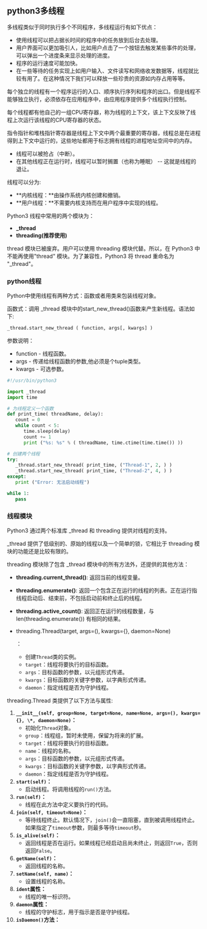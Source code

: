 ## python3多线程

多线程类似于同时执行多个不同程序，多线程运行有如下优点：

- 使用线程可以把占据长时间的程序中的任务放到后台去处理。
- 用户界面可以更加吸引人，比如用户点击了一个按钮去触发某些事件的处理，可以弹出一个进度条来显示处理的进度。
- 程序的运行速度可能加快。
- 在一些等待的任务实现上如用户输入、文件读写和网络收发数据等，线程就比较有用了。在这种情况下我们可以释放一些珍贵的资源如内存占用等等。

每个独立的线程有一个程序运行的入口、顺序执行序列和程序的出口。但是线程不能够独立执行，必须依存在应用程序中，由应用程序提供多个线程执行控制。

每个线程都有他自己的一组CPU寄存器，称为线程的上下文，该上下文反映了线程上次运行该线程的CPU寄存器的状态。

指令指针和堆栈指针寄存器是线程上下文中两个最重要的寄存器，线程总是在进程得到上下文中运行的，这些地址都用于标志拥有线程的进程地址空间中的内存。

- 线程可以被抢占（中断）。
- 在其他线程正在运行时，线程可以暂时搁置（也称为睡眠） -- 这就是线程的退让。

线程可以分为:

- **内核线程：**由操作系统内核创建和撤销。
- **用户线程：**不需要内核支持而在用户程序中实现的线程。

Python3 线程中常用的两个模块为：

- **_thread**
- **threading(推荐使用)**

thread 模块已被废弃。用户可以使用 threading 模块代替。所以，在 Python3 中不能再使用"thread" 模块。为了兼容性，Python3 将 thread 重命名为 "_thread"。



### python线程

Python中使用线程有两种方式：函数或者用类来包装线程对象。

函数式：调用 _thread 模块中的start_new_thread()函数来产生新线程。语法如下:

```python
_thread.start_new_thread ( function, args[, kwargs] )
```

参数说明：

- function - 线程函数。
- args - 传递给线程函数的参数,他必须是个tuple类型。
- kwargs - 可选参数。

```python
#!/usr/bin/python3

import _thread
import time

# 为线程定义一个函数
def print_time( threadName, delay):
   count = 0
   while count < 5:
      time.sleep(delay)
      count += 1
      print ("%s: %s" % ( threadName, time.ctime(time.time()) ))

# 创建两个线程
try:
   _thread.start_new_thread( print_time, ("Thread-1", 2, ) )
   _thread.start_new_thread( print_time, ("Thread-2", 4, ) )
except:
   print ("Error: 无法启动线程")

while 1:
   pass
```

### 线程模块

Python3 通过两个标准库 _thread 和 threading 提供对线程的支持。

_thread 提供了低级别的、原始的线程以及一个简单的锁，它相比于 threading 模块的功能还是比较有限的。

threading 模块除了包含 _thread 模块中的所有方法外，还提供的其他方法：

- **threading.current_thread()**: 返回当前的线程变量。

- **threading.enumerate()**: 返回一个包含正在运行的线程的列表。正在运行指线程启动后、结束前，不包括启动前和终止后的线程。

- **threading.active_count()**: 返回正在运行的线程数量，与 len(threading.enumerate()) 有相同的结果。

- threading.Thread(target, args=(), kwargs={}, daemon=None)

  ：

  - 创建`Thread`类的实例。
  - `target`：线程将要执行的目标函数。
  - `args`：目标函数的参数，以元组形式传递。
  - `kwargs`：目标函数的关键字参数，以字典形式传递。
  - `daemon`：指定线程是否为守护线程。

threading.Thread 类提供了以下方法与属性:

1. **`__init__(self, group=None, target=None, name=None, args=(), kwargs={}, \*, daemon=None)`：**
   - 初始化`Thread`对象。
   - `group`：线程组，暂时未使用，保留为将来的扩展。
   - `target`：线程将要执行的目标函数。
   - `name`：线程的名称。
   - `args`：目标函数的参数，以元组形式传递。
   - `kwargs`：目标函数的关键字参数，以字典形式传递。
   - `daemon`：指定线程是否为守护线程。
2. **`start(self)`：**
   - 启动线程。将调用线程的`run()`方法。
3. **`run(self)`：**
   - 线程在此方法中定义要执行的代码。
4. **`join(self, timeout=None)`：**
   - 等待线程终止。默认情况下，`join()`会一直阻塞，直到被调用线程终止。如果指定了`timeout`参数，则最多等待`timeout`秒。
5. **`is_alive(self)`：**
   - 返回线程是否在运行。如果线程已经启动且尚未终止，则返回`True`，否则返回`False`。
6. **`getName(self)`：**
   - 返回线程的名称。
7. **`setName(self, name)`：**
   - 设置线程的名称。
8. **`ident`属性：**
   - 线程的唯一标识符。
9. **`daemon`属性：**
   - 线程的守护标志，用于指示是否是守护线程。
10. **`isDaemon()`方法：**



















